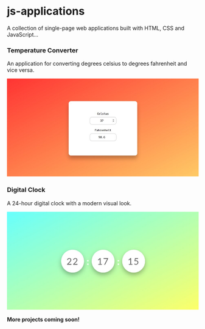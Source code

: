 # js-applications

A collection of single-page web applications built with HTML, CSS and JavaScript...

### Temperature Converter

An application for converting degrees celsius to degrees fahrenheit and vice versa.

![Temperature Converter Screenshot](screenshots/temperature-converter-screenshot.jpg) 

### Digital Clock

A 24-hour digital clock with a modern visual look. 

![Digital Clock Screenshot](screenshots/digital-clock-screenshot.jpg)

**More projects coming soon!** 